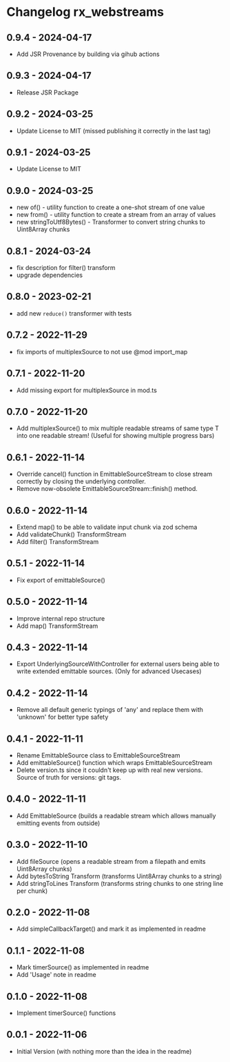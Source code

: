 # Changelog rx_webstreams

## 0.9.4 - 2024-04-17

- Add JSR Provenance by building via gihub actions

## 0.9.3 - 2024-04-17

- Release JSR Package

## 0.9.2 - 2024-03-25

- Update License to MIT (missed publishing it correctly in the last tag)

## 0.9.1 - 2024-03-25

- Update License to MIT

## 0.9.0 - 2024-03-25

- new of() - utility function to create a one-shot stream of one value
- new from() - utility function to create a stream from an array of values
- new stringToUtf8Bytes() - Transformer to convert string chunks to Uint8Array chunks

## 0.8.1 - 2024-03-24

- fix description for filter() transform
- upgrade dependencies

## 0.8.0 - 2023-02-21

- add new `reduce()` transformer with tests

## 0.7.2 - 2022-11-29

- fix imports of multiplexSource to not use @mod import_map

## 0.7.1 - 2022-11-20

- Add missing export for multiplexSource in mod.ts

## 0.7.0 - 2022-11-20

- Add multiplexSource() to mix multiple readable streams of same type T into one readable stream!
  (Useful for showing multiple progress bars)

## 0.6.1 - 2022-11-14

- Override cancel() function in EmittableSourceStream to close stream correctly by closing the underlying controller.
- Remove now-obsolete EmittableSourceStream::finish() method.

## 0.6.0 - 2022-11-14

- Extend map() to be able to validate input chunk via zod schema
- Add validateChunk() TransformStream
- Add filter() TransformStream

## 0.5.1 - 2022-11-14

- Fix export of emittableSource()

## 0.5.0 - 2022-11-14

- Improve internal repo structure
- Add map() TransformStream

## 0.4.3 - 2022-11-14

- Export UnderlyingSourceWithController for external users being able to write extended emittable sources.
  (Only for advanced Usecases)

## 0.4.2 - 2022-11-14

- Remove all default generic typings of 'any' and replace them with 'unknown' for better type safety

## 0.4.1 - 2022-11-11

- Rename EmittableSource class to EmittableSourceStream
- Add emittableSource() function which wraps EmittableSourceStream
- Delete version.ts since it couldn't keep up with real new versions. Source of truth for versions: git tags.

## 0.4.0 - 2022-11-11

- Add EmittableSource (builds a readable stream which allows manually emitting events from outside)

## 0.3.0 - 2022-11-10

- Add fileSource (opens a readable stream from a filepath and emits Uint8Array chunks)
- Add bytesToString Transform (transforms Uint8Array chunks to a string)
- Add stringToLines Transform (transforms string chunks to one string line per chunk)

## 0.2.0 - 2022-11-08

- Add simpleCallbackTarget() and mark it as implemented in readme

## 0.1.1 - 2022-11-08

- Mark timerSource() as implemented in readme
- Add 'Usage' note in readme

## 0.1.0 - 2022-11-08

- Implement timerSource() functions

## 0.0.1 - 2022-11-06

- Initial Version (with nothing more than the idea in the readme)
